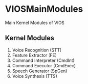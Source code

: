# VIOSMainModules
Main Kernel Modules of VIOS

## Kernel Modules

1. Voice Recognition (STT)
2. Feature Extractor (FE)
3. Command Interpreter (CmdInt)
4. Command Executor (CmdExec)
5. Speech Generator (SpGen)
6. Voice Synthesis (TTS)
